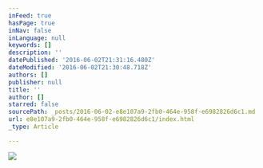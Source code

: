 ```yaml
---
inFeed: true
hasPage: true
inNav: false
inLanguage: null
keywords: []
description: ''
datePublished: '2016-06-02T21:31:16.480Z'
dateModified: '2016-06-02T21:30:48.718Z'
authors: []
publisher: null
title: ''
author: []
starred: false
sourcePath: _posts/2016-06-02-e8e107a9-2fb0-464e-958f-e6982826d6c1.md
url: e8e107a9-2fb0-464e-958f-e6982826d6c1/index.html
_type: Article

---
```

![](https://the-grid-user-content.s3-us-west-2.amazonaws.com/15340cbe-e6f8-4b3a-a9b7-df93b40f7dfe.jpg)
